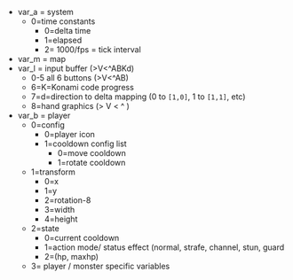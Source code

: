 - var_a = system
  - 0=time constants
    - 0=delta time
    - 1=elapsed
    - 2= 1000/fps = tick interval
- var_m = map
- var_l = input buffer (>V<^ABKd)
  - 0-5 all 6 buttons (>V<^AB)
  - 6=K=Konami code progress
  - 7=d=direction to delta mapping (0 to `[1,0]`, 1 to `[1,1]`, etc)
  - 8=hand graphics (>  V  <  ^ )
- var_b = player
  - 0=config
    - 0=player icon
    - 1=cooldown config list
      - 0=move cooldown
      - 1=rotate cooldown
  - 1=transform
    - 0=x
    - 1=y
    - 2=rotation-8
    - 3=width
    - 4=height
  - 2=state
    - 0=current cooldown
    - 1=action mode/ status effect (normal, strafe, channel, stun, guard
    - 2=(hp, maxhp)
  - 3= player / monster specific variables
